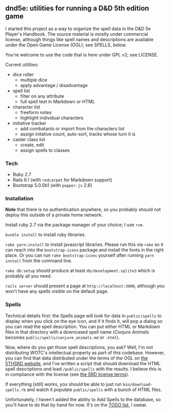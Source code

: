 ## dnd5e: utilities for running a D&D 5th edition game

I started this project as a way to organize the spell data in the D&D 5e Player's Handbook.
The source material is mostly under commercial license, although things like spell names and 
descriptions are available under the Open Game License (OGL); see SPELLS, below.

You're welcome to use the code that is here under GPL v2; see LICENSE.

Current utilities:
* dice roller
  * multiple dice
  * apply advantage / disadvantage
* spell list
  * filter on any attribute
  * full spell text in Markdown or HTML
* character list
  * freeform notes
  * highlight individual characters
* initiative tracker
  * add combatants or import from the characters list
  * assign initative count, auto-sort, tracks whose turn it is
* caster class list
  * create, edit
  * assign spells to classes

### Tech
* Ruby 2.7
* Rails 6.1 (with `redcarpet` for Markdown support)
* Bootstrap 5.0.0b1 (with `popper.js` 2.6)

### Installation
**Note** that there is no authentication anywhere, so you probably should not deploy this outside of
a private home network.

Install ruby 2.7 via the package manager of your choice; I use `rvm`.

`bundle install` to install ruby libraries.

`rake yarn:install` to install javascript libraries. Please run this via `rake` so it can reach
into the `bootstrap-icons` package and install the fonts in the right place. Or you can run `rake
bootstrap:icons` yourself after running `yarn install` from the command line.

`rake db:setup` should produce at least `db/development.sqlite3` which is probably all you need.

`rails server` should present a page at `http://localhost:3000`, although you won't have any spells
visible on the default page.

### Spells
Technical details first: the Spells page will look for data in `public/spells` to display when you
click on the eye icon, and if it finds it, will pop a dialog so you can read the spell description.
You can put either HTML or Markdown files in that directory with a downcased spell name (*Conjure
Animals* becomes `public/spells/conjure_animals.md` or `.html`).

Now, where do you get those spell descriptions, you ask? Well, I'm not distributing WOTC's 
intellectual property as part of this codebase. However, you can find that data distributed under
the terms of the OGL on [the 5THSRD website](https://5thsrd.org), and I've written a script that
should download the HTML spell descriptions and load `/public/spells` with the results. I believe
this is in compliance with the license (see [the SRD license terms](https://5thsrd.org/license/)).

If everything [still] works, you should be able to just run `bin/download-spells.rb` and watch it
populate `public/spells` with a bunch of HTML files.

Unfortunately, I haven't added the ability to Add Spells to the database, so you'll have to do that
by hand for now. It's on the [TODO list](https://github.com/fraterrisus/dnd5e/issues), I swear.
